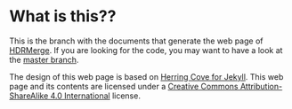 # What is this??

This is the branch with the documents that generate the web page of [HDRMerge](http://jcelaya.github.io/hdrmerge/). If you are looking for the code, you may want to have a look at the [master branch](tree/master).

The design of this web page is based on [Herring Cove for Jekyll](https://github.com/arnp/herring-cove). This web page and its contents are licensed under a [Creative Commons Attribution-ShareAlike 4.0 International](http://creativecommons.org/licenses/by-sa/4.0/) license.
